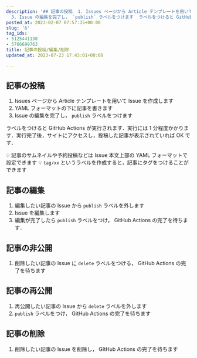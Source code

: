 ```yaml
---
description: '## 記事の投稿  1. Issues ページから Article テンプレートを用いて Issue を作成します 2. YAML フォーマットの下に記事を書きます
  3. Issue の編集を完了し， `publish` ラベルをつけます  ラベルをつけると GitHub Actions が実行されます．実行には 1 分程度かかります．実行完了後，サイトにアクセスし，投稿した記事が表示されていれば...'
posted_at: 2023-02-07 07:57:35+00:00
slug: '6'
tag_ids:
- 5125441130
- 5766699763
title: 記事の投稿/編集/削除
updated_at: 2023-07-23 17:43:01+00:00

---
```

## 記事の投稿

1. Issues ページから Article テンプレートを用いて Issue を作成します
2. YAML フォーマットの下に記事を書きます
3. Issue の編集を完了し， `publish` ラベルをつけます

ラベルをつけると GitHub Actions が実行されます．実行には 1 分程度かかります．実行完了後，サイトにアクセスし，投稿した記事が表示されていれば OK です．

💡 記事のサムネイルや予約投稿などは Issue 本文上部の YAML フォーマットで設定できます
💡 `tag/xx` というラベルを作成すると，記事にタグをつけることができます

## 記事の編集

1. 編集したい記事の Issue から `publish` ラベルを外します
2. Issue を編集します
3. 編集が完了したら `publish` ラベルをつけ， GitHub Actions の完了を待ちます．

## 記事の非公開

1. 削除したい記事の Issue に `delete` ラベルをつける， GitHub Actions の完了を待ちます

## 記事の再公開

1. 再公開したい記事の Issue から `delete` ラベルを外します
2. `publish` ラベルをつけ， GitHub Actions の完了を待ちます

## 記事の削除

1. 削除したい記事の Issue を削除し， GItHub Actions の完了を待ちます

